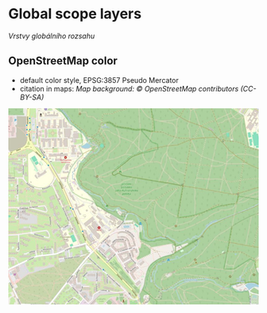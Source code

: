 # Global scope layers

*Vrstvy globálního rozsahu*

## OpenStreetMap color
- default color style, EPSG:3857 Pseudo Mercator
- citation in maps: *Map background: © OpenStreetMap contributors (CC-BY-SA)*
<img src="background_global_OpenStreetMap_color_EPSG3857.jpg" alt="OpenStreetMap color preview" width="600"/>
